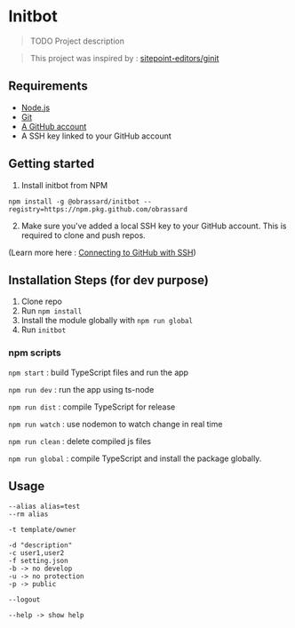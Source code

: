 # Initbot

> TODO Project description

> This project was inspired by : [sitepoint-editors/ginit](https://github.com/sitepoint-editors/ginit)

## Requirements

* [Node.js](http://nodejs.org/)
* [Git](https://git-scm.com/)
* [A GitHub account](https://github.com/)
* A SSH key linked to your GitHub account

## Getting started

1. Install initbot from NPM

```
npm install -g @obrassard/initbot --registry=https://npm.pkg.github.com/obrassard
```

2. Make sure you've added a local SSH key to your GitHub account. This is required to clone and push repos.

(Learn more here : [Connecting to GitHub with SSH](https://help.github.com/en/articles/connecting-to-github-with-ssh)) 



## Installation Steps (for dev purpose)

1. Clone repo
2. Run `npm install`
3. Install the module globally with `npm run global`
4. Run `initbot`

### npm scripts 

`npm start` : build TypeScript files and run the app

`npm run dev` : run the app using ts-node

`npm run dist` : compile TypeScript for release

`npm run watch` : use nodemon to watch change in real time

`npm run clean` : delete compiled js files

`npm run global` : compile TypeScript and install the package globally.

## Usage

```
--alias alias=test
--rm alias

-t template/owner

-d "description"
-c user1,user2
-f setting.json
-b -> no develop
-u -> no protection
-p -> public

--logout

--help -> show help
```